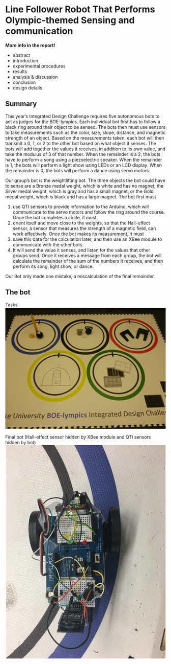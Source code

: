 # Line Follower Robot That Performs Olympic-themed Sensing and communication

**More info in the report!**
- abstract
- introduction
- experimental procedures
- results
- analysis & discussion
- conclusion
- design details

## Summary
This year’s Integrated Design Challenge requires five autonomous bots to act as judges for the BOE-lympics. Each individual bot first has to follow a black ring around their object to be sensed. The bots then must use sensors to take measurements such as the color, size, slope, distance, and magnetic strength of an object. Based on the measurements taken, each bot will then transmit a 0, 1, or 2 to the other bot based on what object it senses. The bots will add together the values it receives, in addition to its own value, and take the modulus of 3 of that number. When the remainder is a 2, the bots have to perform a song using a piezoelectric speaker. When the remainder is 1, the bots will perform a light show using LEDs or an LCD display. When the remainder is 0, the bots will perform a dance using servo motors.

Our group’s bot is the weightlifting bot. The three objects the bot could have to sense are a Bronze medal weight, which is white and has no magnet, the Silver medal weight, which is gray and has a small magnet, or the Gold medal weight, which is black and has a large magnet. The bot first must 

1) use QTI sensors to provide information to the Arduino, which will communicate to the servo motors and follow the ring around the course. Once the bot completes a circle, it must
2) orient itself and move close to the weights, so that the Hall-effect sensor, a sensor that measures the strength of a magnetic field, can work effectively. Once the bot makes its measurement, it must
3) save this data for the calculation later, and then use an XBee module to communicate with the other bots.
4) It will send the value it senses, and listen for the values that other groups send. Once it receives a message from each group, the bot will calculate the remainder of the sum of the numbers it receives, and then perform its song, light show, or dance.

Our Bot only made one mistake, a miscalculation of the final remainder.

## The bot

Tasks
![task](Olympic.png)


Final bot (Hall-effect sensor hidden by XBee module and QTI sensors hidden by bot)
![robot](robot.png)

